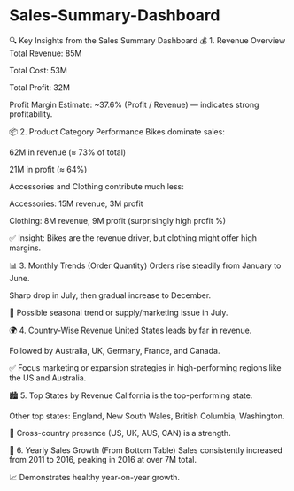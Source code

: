 # Sales-Summary-Dashboard

🔍 Key Insights from the Sales Summary Dashboard
💰 1. Revenue Overview
Total Revenue: 85M

Total Cost: 53M

Total Profit: 32M

Profit Margin Estimate: ~37.6% (Profit / Revenue) — indicates strong profitability.

📦 2. Product Category Performance
Bikes dominate sales:

62M in revenue (≈ 73% of total)

21M in profit (≈ 64%)

Accessories and Clothing contribute much less:

Accessories: 15M revenue, 3M profit

Clothing: 8M revenue, 9M profit (surprisingly high profit %)

✅ Insight: Bikes are the revenue driver, but clothing might offer high margins.

📊 3. Monthly Trends (Order Quantity)
Orders rise steadily from January to June.

Sharp drop in July, then gradual increase to December.

📌 Possible seasonal trend or supply/marketing issue in July.

🌍 4. Country-Wise Revenue
United States leads by far in revenue.

Followed by Australia, UK, Germany, France, and Canada.

✅ Focus marketing or expansion strategies in high-performing regions like the US and Australia.

🏙️ 5. Top States by Revenue
California is the top-performing state.

Other top states: England, New South Wales, British Columbia, Washington.

📌 Cross-country presence (US, UK, AUS, CAN) is a strength.

📅 6. Yearly Sales Growth (From Bottom Table)
Sales consistently increased from 2011 to 2016, peaking in 2016 at over 7M total.

📈 Demonstrates healthy year-on-year growth.
